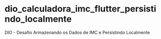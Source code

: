 # dio_calculadora_imc_flutter_persistindo_localmente
DIO - Desafio Armazenando os Dados de IMC e Persistindo Localmente
